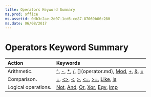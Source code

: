 ```yaml
---
title: Operators Keyword Summary
ms.prod: office
ms.assetid: 0db3c2ae-2d07-1cd6-ce87-87069b06c280
ms.date: 06/08/2017
---
```



# Operators Keyword Summary


|**Action**|**Keywords**|
|:-----|:-----|
|Arithmetic.|[^](carrot-operator.md), [-](operator.md), [*](operator.md), [/](operator.md), [\](operator.md), [Mod](mod-operator.md), [+](plus-operator.md), [&](operator.md), [=](equals-operator.md)|
|Comparison.|[=](comparison-operators.md), [<>](comparison-operators.md), [<](comparison-operators.md), [>](comparison-operators.md), [<=](comparison-operators.md), [>=](comparison-operators.md), [Like](like-operator.md), [Is](is-operator.md)|
|Logical operations.|[Not](not-operator.md), [And](and-operator.md), [Or](or-operator.md), [Xor](xor-operator.md), [Eqv](eqv-operator.md), [Imp](imp-operator.md)|

